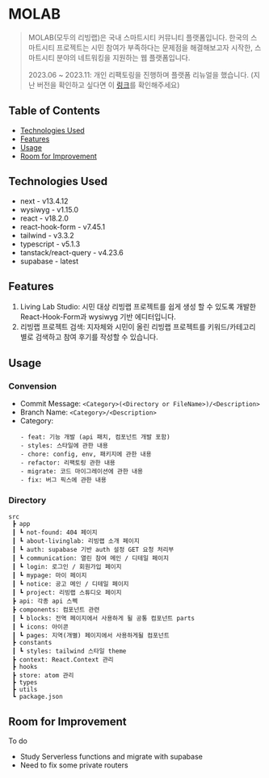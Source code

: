 # MOLAB
> MOLAB(모두의 리빙랩)은 국내 스마트시티 커뮤니티 플랫폼입니다.
> 한국의 스마트시티 프로젝트는 시민 참여가 부족하다는 문제점을 해결해보고자 시작한, 스마트시티 분야의 네트워킹을 지원하는 웹 플랫폼입니다.
> 
> 2023.06 ~ 2023.11: 개인 리팩토링을 진행하며 플랫폼 리뉴얼을 했습니다. (지난 버전을 확인하고 싶다면 이 [링크](https://github.com/MoLab-SCT)를 확인해주세요)


## Table of Contents
* [Technologies Used](#technologies-used)
* [Features](#features)
* [Usage](#usage)
* [Room for Improvement](#room-for-improvement)


## Technologies Used
- next - v13.4.12
- wysiwyg - v1.15.0
- react - v18.2.0
- react-hook-form - v7.45.1
- tailwind - v3.3.2
- typescript - v5.1.3
- tanstack/react-query - v4.23.6
- supabase - latest


## Features
1) Living Lab Studio: 시민 대상 리빙랩 프로젝트를 쉽게 생성 할 수 있도록 개발한 React-Hook-Form과 wysiwyg 기반 에디터입니다.
2) 리빙랩 프로젝트 검색: 지자체와 시민이 올린 리빙랩 프로젝트를 키워드/카테고리 별로 검색하고 참여 후기를 작성할 수 있습니다.


## Usage
### Convension
- Commit Message: `<Category>(<Directory or FileName>)/<Description>`
- Branch Name: `<Category>/<Description>`
- Category:
  ```
  - feat: 기능 개발 (api 패치, 컴포넌트 개발 포함)
  - styles: 스타일에 관한 내용
  - chore: config, env, 패키지에 관한 내용
  - refactor: 리팩토링 관한 내용
  - migrate: 코드 마이그레이션에 관한 내용
  - fix: 버그 픽스에 관한 내용
  ```

### Directory
```
src
 ┣ app
 ┃ ┗ not-found: 404 페이지
 ┃ ┗ about-livinglab: 리빙랩 소개 페이지
 ┃ ┗ auth: supabase 기반 auth 설정 GET 요청 처리부
 ┃ ┗ communication: 열린 참여 메인 / 디테일 페이지
 ┃ ┗ login: 로그인 / 회원가입 페이지
 ┃ ┗ mypage: 마이 페이지
 ┃ ┗ notice: 공고 메인 / 디테일 페이지
 ┃ ┗ project: 리빙랩 스튜디오 페이지
 ┣ api: 각종 api 스펙
 ┣ components: 컴포넌트 관련
 ┃ ┗ blocks: 전역 페이지에서 사용하게 될 공통 컴포넌트 parts
 ┃ ┗ icons: 아이콘
 ┃ ┗ pages: 지역(개별) 페이지에서 사용하게될 컴포넌트
 ┣ constants
 ┃ ┗ styles: tailwind 스타일 theme
 ┣ context: React.Context 관리
 ┣ hooks
 ┣ store: atom 관리
 ┣ types
 ┣ utils
 ┗ package.json
```

## Room for Improvement
To do
- Study Serverless functions and migrate with supabase
- Need to fix some private routers 
